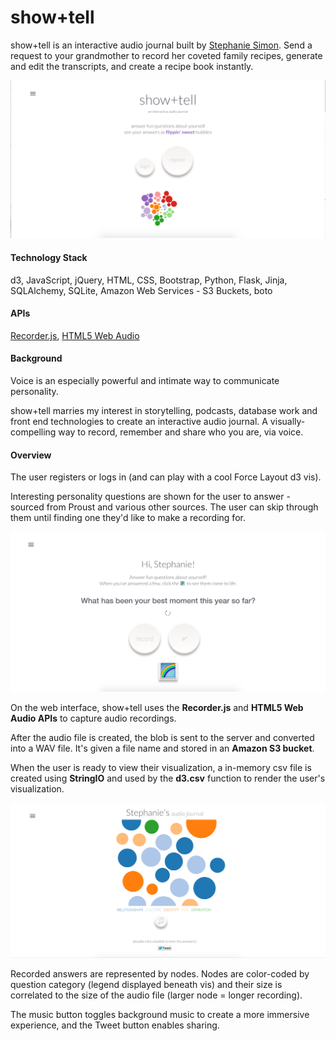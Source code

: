 # show+tell

show+tell is an interactive audio journal built by <a href="http://linkedin.com/in/stephsimon" target="_blank">Stephanie Simon</a>. Send a request to your grandmother to record her coveted family recipes, generate and edit the transcripts, and create a recipe book instantly.

<img src="/static/images/readme/readme_hp.png" alt="show+tell homepage">

#### Technology Stack

d3, JavaScript, jQuery, HTML, CSS, Bootstrap, Python, Flask, Jinja, SQLAlchemy, SQLite, Amazon Web Services - S3 Buckets, boto 

#### APIs

<a href="https://github.com/mattdiamond/Recorderjs" target="_blank">Recorder.js</a>, <a href="https://developer.mozilla.org/en-US/docs/Web/API/Web_Audio_API" target="_blank">HTML5 Web Audio</a>

#### Background

Voice is an especially powerful and intimate way to communicate personality. 

show+tell marries my interest in storytelling, podcasts, database work and front end technologies to create an interactive audio journal. A visually-compelling way to record, remember and share who you are, via voice.

#### Overview

The user registers or logs in (and can play with a cool Force Layout d3 vis).

Interesting personality questions are shown for the user to answer - sourced from Proust and various other sources. The user can skip through them until finding one they'd like to make a recording for.

<img src="/static/images/readme/readme_profile.png" alt="show+tell profile">

On the web interface, show+tell uses the **Recorder.js** and **HTML5 Web Audio APIs** to capture audio recordings. 

After the audio file is created, the blob is sent to the server and converted into a WAV file. It's given a file name and stored in an **Amazon S3 bucket**.

When the user is ready to view their visualization, a in-memory csv file is created using **StringIO** and used by the **d3.csv** function to render the user's visualization.

<img src="/static/images/readme/readme_vis.png" alt="show+tell vis">

Recorded answers are represented by nodes. Nodes are color-coded by question category (legend displayed beneath vis) and their size is correlated to the size of the audio file (larger node = longer recording). 

The music button toggles background music to create a more immersive experience, and the Tweet button enables sharing.

